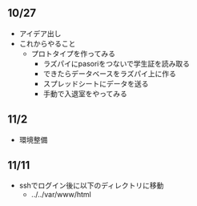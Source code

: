 
## 10/27
- アイデア出し
- これからやること
  - プロトタイプを作ってみる
    - ラズパイにpasoriをつないで学生証を読み取る
    - できたらデータベースをラズパイ上に作る
    - スプレッドシートにデータを送る
    - 手動で入退室をやってみる
## 11/2
- 環境整備

## 11/11
- sshでログイン後に以下のディレクトリに移動 
  - ../../var/www/html
